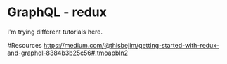 # GraphQL - redux

I'm trying different tutorials here.

#Resources
https://medium.com/@thisbejim/getting-started-with-redux-and-graphql-8384b3b25c56#.tmoapbln2
